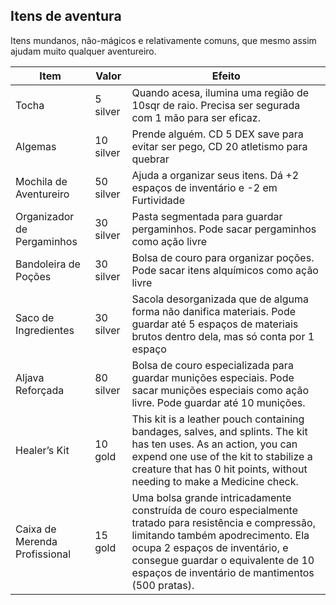 ## Itens de aventura
Itens mundanos, não-mágicos e relativamente comuns, que mesmo assim ajudam muito qualquer aventureiro.

| Item | Valor | Efeito |
| ---- | ---- | ---- |
| Tocha | 5 silver | Quando acesa, ilumina uma região de 10sqr de raio. Precisa ser segurada com 1 mão para ser eficaz. |
| Algemas | 10 silver | Prende alguém. CD 5 DEX save para evitar ser pego, CD 20 atletismo para quebrar |
| Mochila de Aventureiro | 50 silver | Ajuda a organizar seus itens. Dá +2 espaços de inventário e -2 em Furtividade |
| Organizador de Pergaminhos | 30 silver | Pasta segmentada para guardar pergaminhos. Pode sacar pergaminhos como ação livre |
| Bandoleira de Poções | 30 silver | Bolsa de couro para organizar poções. Pode sacar itens alquímicos como ação livre |
| Saco de Ingredientes | 30 silver | Sacola desorganizada que de alguma forma não danifica materiais. Pode guardar até 5 espaços de materiais brutos dentro dela, mas só conta por 1 espaço |
| Aljava Reforçada | 80 silver | Bolsa de couro especializada para guardar munições especiais. Pode sacar munições especiais como ação livre. Pode guardar até 10 munições. |
| Healer’s Kit | 10 gold | This kit is a leather pouch containing bandages, salves, and splints. The kit has ten uses. As an action, you can expend one use of the kit to stabilize a creature that has 0 hit points, without needing to make a Medicine check. |
| Caixa de Merenda Profissional | 15 gold | Uma bolsa grande intricadamente construída de couro especialmente tratado para resistência e compressão, limitando também apodrecimento. Ela ocupa 2 espaços de inventário, e consegue guardar o equivalente de 10 espaços de inventário de mantimentos (500 pratas). |



